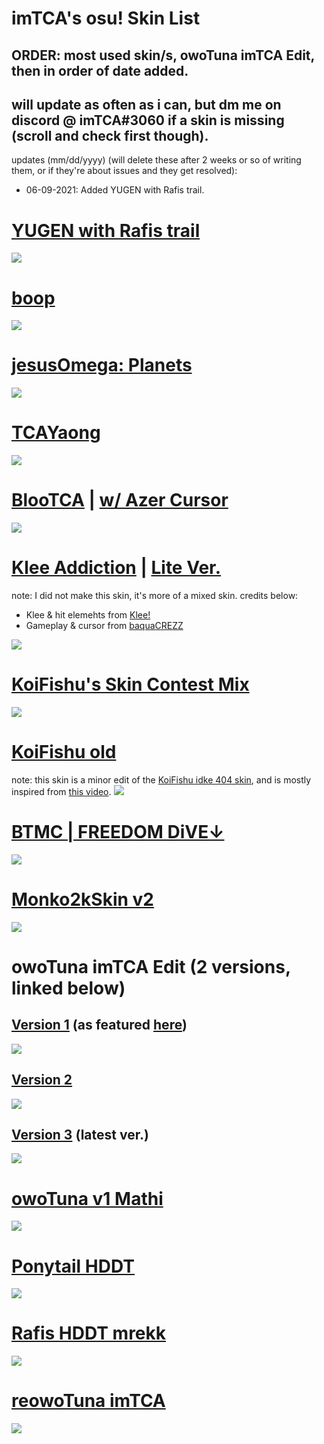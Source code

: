 # imTCA's osu! Skin List

## ORDER: most used skin/s, owoTuna imTCA Edit, then in order of date added.

## will update as often as i can, but dm me on discord @ imTCA#3060 if a skin is missing (scroll and check first though).

<!-- # also, check the skin folder of a skin if the download link doesn't automatically come with the cursor that you saw me recently use on stream/in videos. (ie: yellow cookiezi cursor with red trail as opposed to no trail). it will probably be there, if not, notify me. -->

updates (mm/dd/yyyy) (will delete these after 2 weeks or so of writing them, or if they're about issues and they get resolved):
- 06-09-2021: Added YUGEN with Rafis trail.

# [YUGEN with Rafis trail](https://imtca.s-ul.eu/skins/iY5J5FGy)
![](https://osu.ppy.sh/ss/16696635/c90a)

# [boop](https://imtca.s-ul.eu/skins/MP0cxszM)
![](https://osu.ppy.sh/ss/14733957/6cce)

# [jesusOmega: Planets](https://imtca.s-ul.eu/skins/PW18yuve)
![](https://i.imgur.com/QXDzIX5.jpg)

# [TCAYaong](https://imtca.s-ul.eu/skins/5HUmsDxB)
![](https://osu.ppy.sh/ss/16646413/624a)

# [BlooTCA](https://imtca.s-ul.eu/skins/Ldv1qp5j) | [w/ Azer Cursor](https://imtca.s-ul.eu/skins/4AYkLomP)
![](https://osu.ppy.sh/ss/16634797/5cd4)

# [Klee Addiction](https://imtca.s-ul.eu/skins/tyBBhB8r) | [Lite Ver.](https://imtca.s-ul.eu/skins/37k3RxiS)
note: I did not make this skin, it's more of a mixed skin. credits below:
- Klee & hit elemehts from [Klee!](https://youtu.be/-Mx7gWsBq5A)
- Gameplay & cursor from [baquaCREZZ](https://youtu.be/hU-UckGByIU)

![](https://osu.ppy.sh/ss/16591721/532e)

# [KoiFishu's Skin Contest Mix](https://imtca.s-ul.eu/skins/DOQw8LKQ)
![](https://osu.ppy.sh/ss/16550378/432e)

# [KoiFishu old](https://imtca.s-ul.eu/skins/3a4o4iBf)
note: this skin is a minor edit of the [KoiFishu idke 404 skin](https://drive.google.com/file/d/1D7QBbtaCxC4mw0PuM1dBY0A972muUc-c/view?usp=sharing), and is mostly inspired from [this video](https://youtu.be/yZa2RQoKzpM?t=1509).
![](https://i.imgur.com/3C35lAe.jpg)

# [BTMC | FREEDOM DiVE↓](https://imtca.s-ul.eu/skins/QTS06nLF)
![](https://i.imgur.com/4fY735j.jpg)

# [Monko2kSkin v2](https://imtca.s-ul.eu/skins/dDf5Ihbh)
![](https://monko2k.github.io/previews/skin4.jpg)

# owoTuna imTCA Edit (2 versions, linked below)
## [Version 1](https://imtca.s-ul.eu/skins/iw7Iqz5K) (as featured [here](https://youtu.be/LPXWHAzdqZg))
![](https://i.imgur.com/X753mTF.png)
## [Version 2](https://imtca.s-ul.eu/skins/vXk7NUjH)
![](https://i.imgur.com/dRPIwea.jpg)
## [Version 3](https://imtca.s-ul.eu/skins/ykVVSpYQ) (latest ver.)
![](https://osu.ppy.sh/ss/16612541/abcb)

# [owoTuna v1 Mathi](https://imtca.s-ul.eu/skins/4EtoMCHd)
![](https://i.imgur.com/sWyAAQd.jpg)

# [Ponytail HDDT](https://imtca.s-ul.eu/skins/tUstk9cl)
![](https://i.imgur.com/zCw1bDX.png)

# [Rafis HDDT mrekk](https://imtca.s-ul.eu/skins/lehSqW2k)
![](https://i.imgur.com/BAniooj.png)

# [reowoTuna imTCA](https://imtca.s-ul.eu/skins/pSda1wuU)
![](https://i.imgur.com/cR2TRd7.jpg)  
